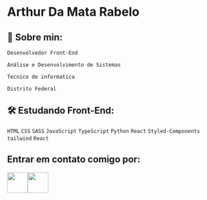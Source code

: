 # Arthur Da Mata Rabelo

## 🚀 Sobre min:

`Desenvolvedor Front-End`

`Análise e Desenvolvimento de Sistemas`
   
`Tecnico de informatica`

`Distrito Federal`

## 🛠 Estudando Front-End: 

`HTML` `CSS` `SASS` `JavaScript` `TypeScript` `Python` `React` `Styled-Components` `tailwind` `React`

## Entrar em contato comigo por:


<a href="https://www.linkedin.com/in/arthur-da-mata-rabelo-5663871b6"><img width="48px" src="https://img.icons8.com/wired/64/000000/linkedin--v1.png" /></a><a href="https://api.whatsapp.com/send?phone=5561995022477"><img width="48px" src="https://img.icons8.com/wired/64/000000/whatsapp.png" /></a>
